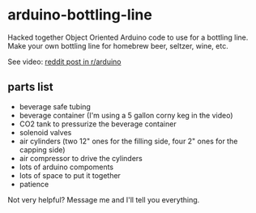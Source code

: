 # arduino-bottling-line

Hacked together Object Oriented Arduino code to use for a bottling line. Make your own bottling line for homebrew beer, seltzer, wine, etc.

See video: [reddit post in r/arduino](https://www.reddit.com/r/arduino/comments/ouw0ar/bottling_machine_i_built_back_in_2020/)

## parts list
- beverage safe tubing
- beverage container (I'm using a 5 gallon corny keg in the video)
- CO2 tank to pressurize the beverage container
- solenoid valves
- air cylinders (two 12" ones for the filling side, four 2" ones for the capping side)
- air compressor to drive the cylinders
- lots of arduino compoments
- lots of space to put it together
- patience

Not very helpful? Message me and I'll tell you everything.
